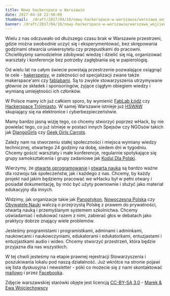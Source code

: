 ```yaml
---
title: Nowy hackerspace w Warszawie
date: 2017-04-10 22:50:09
thumbnail:  /draft/2017/04/10/nowy-hackerspace-w-warszawie/warszawa_wojciechowscy.jpg
banner: /draft/2017/04/10/nowy-hackerspace-w-warszawie/warszawa_wojciechowscy.jpg
---
```

Wielu z nas odczuwało od dłuższego czasu brak w Warszawie przestrzeni, gdzie można swobodnie uczyć się i eksperymentować, bez skrępowania godzinami otwarcia uniwersytetu czy przepustkami do pracowni. Chcielibyśmy samodzielnie zdobywać wiedzę i dzielić się nią, organizować warsztaty i konferencje bez potrzeby zagłębiania się w papierologię.

Od wielu lat na całym świecie powstają przestrzenie pozwalające osiągnąć te cele - [hakerspejsy](https://pl.wikipedia.org/wiki/Hackerspace), w zależności od specjalizacji zwane także makerspace'ami czy [fablabami](https://pl.wikipedia.org/wiki/Fab_lab). Są to zwykle stowarzyszenia utrzymywane głównie ze składek i sponsoringów, żyjące ciągłym obiegiem wiedzy i wymianą umiejętności ich członków.

W Polsce mamy ich już całkiem sporo, by wymienić [FabLab Łódź](http://fablablodz.org/) czy [Hackerspace Trójmiasto](http://hs3.pl/). W samej Warszawie istnieje już [HSWAW](https://hackerspace.pl/) skupiający się na elektronice i cyberbezpieczeństwie.

Mamy bardzo jasną wizję tego, co chcemy stworzyć poprzez wHack, by nie powielać tego, co już istnieje w postaci innych Spejsów czy NGOsów takich jak [DjangoGirls](https://djangogirls.org/) czy [Geek Girls Carrots](http://geekgirlscarrots.org/).

Zależy nam na stworzeniu stałej społeczności i miejsca wymiany wiedzy technicznej, otwartego 24 godziny na dobę, siedem dni w tygodniu. Chcemy gościć warsztaty i małe konferencje, regularnie spotykające się grupy samokształcenia i grupy zadaniowe jak [Koduj Dla Polski](https://kodujdlapolski.pl/).

Wierzymy, że [otwarte oprogramowanie](https://pl.wikipedia.org/wiki/Otwarte_oprogramowanie) i [otwarta nauka](https://pl.wikipedia.org/wiki/Otwarty_dost%C4%99p) są bardzo ważne dla rozwoju tak społeczeństw, jak i każdego z nas. Chcemy, by każdy projekt nad jakim będziemy pracować we wHacku był w pełni otwary i posiadał dokumentację, by móc być użyty pownownie i służyć jako materiał edukacyjny dla innych.

Widzimy, jak organizacje takie jak [Panoptykon](http://panoptykon.pl/), [Nowoczesna Polska](https://nowoczesnapolska.org.pl/) czy [Obywatele Nauki](http://obywatelenauki.pl/) walczą o przejrzystą Polskę z prawem do prywatności, otwartą nauką i przemyślanym systemem szkolnictwa. Chcemy uświadamiać i edukować razem z nimi, zabierać głos w debatach jako praktycy dobrze znający wiele problemów.

Jesteśmy programistami i programistkami, adminami i adminkami, naukowcami i naukowczyniami, edukatorami i edukatorkami, entuzjastami i entuzjastkami audio i wideo. Chcemy stworzyć przestrzeń, która będzie przyjazna dla nas wszystkich.

W tej chwili jesteśmy na etapie prawnej rejestracji Stowarzyszenia i poszukiwania lokalu pod naszą działalność. Już wkrótce na stronie pojawi się lista dyskusyjna i newsletter - póki co możecie się z nami skontaktować [mailowo](mailto:core-team[at]whack.pl) i przez [Facebooka](https://www.facebook.com/whackpl-277999245960125/).

Zdjęcie warszawskiej starówki objęte jest licencją [CC-BY-SA 3.0](https://creativecommons.org/licenses/by-sa/3.0/deed.pl) - [Marek & Ewa Wojciechowscy](https://commons.wikimedia.org/wiki/File:6_Warszawa_110.jpg)
